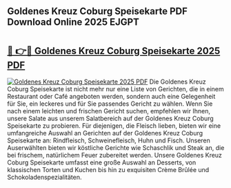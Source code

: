 ## Goldenes Kreuz Coburg Speisekarte PDF Download Online 2025 EJGPT

# <h2><a href="http://gcd80v.nevu.top/?p=Goldenes+Kreuz+Coburg+Speisekarte">🔗 👉🔴 Goldenes Kreuz Coburg Speisekarte 2025 PDF</a></h2>

[![Goldenes Kreuz Coburg Speisekarte 2025 PDF](https://i.imgur.com/dBaPXMq.png)](http://gcd80v.nevu.top/?p=Goldenes+Kreuz+Coburg+Speisekarte)
Die Goldenes Kreuz Coburg Speisekarte ist nicht mehr nur eine Liste von Gerichten, die in einem Restaurant oder Café angeboten werden, sondern auch eine Gelegenheit für Sie, ein leckeres und für Sie passendes Gericht zu wählen. Wenn Sie nach einem leichten und frischen Gericht suchen, empfehlen wir Ihnen, unsere Salate aus unserem Salatbereich auf der Goldenes Kreuz Coburg Speisekarte zu probieren. Für diejenigen, die Fleisch lieben, bieten wir eine umfangreiche Auswahl an Gerichten auf der Goldenes Kreuz Coburg Speisekarte an: Rindfleisch, Schweinefleisch, Huhn und Fisch. Unseren Auserwählten bieten wir köstliche Gerichte wie Schaschlik und Steak an, die bei frischem, natürlichem Feuer zubereitet werden. Unsere Goldenes Kreuz Coburg Speisekarte umfasst eine große Auswahl an Desserts, von klassischen Torten und Kuchen bis hin zu exquisiten Crème Brûlée und Schokoladenspezialitäten.
